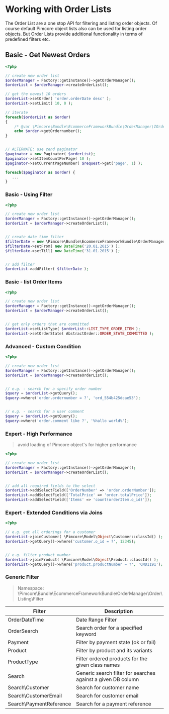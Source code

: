 # Working with Order Lists

The Order List are a one stop API for filtering and listing order objects. Of course default Pimcore object lists also 
can be used for listing order objects. But Order Lists provide additional functionality in terms of predefined filters etc. 

## Basic - Get Newest Orders
```php
<?php

// create new order list
$orderManager = Factory::getInstance()->getOrderManager();
$orderList = $orderManager->createOrderList();

// get the newest 10 orders
$orderList->setOrder( 'order.orderDate desc' );
$orderList->setLimit( 10, 0 );

// iterate
foreach($orderList as $order)
{
    /* @var \Pimcore\Bundle\EcommerceFrameworkBundle\OrderManager\IOrderListItem $order */
    echo $order->getOrdernumber();
}


// ALTERNATE: use zend paginator
$paginator = new Paginator( $orderList);
$paginator->setItemCountPerPage( 10 );
$paginator->setCurrentPageNumber( $request->get('page', 1) );

foreach($paginator as $order) {
   ...
}
```


### Basic - Using Filter
```php
<?php

// create new order list
$orderManager = Factory::getInstance()->getOrderManager();
$orderList = $orderManager->createOrderList();


// create date time filter
$filterDate = new \Pimcore\Bundle\EcommerceFrameworkBundle\OrderManager\Order\Listing\Filter\OrderDateTime();
$filterDate->setFrom( new DateTime('20.01.2015') );
$filterDate->setTill( new DateTime('31.01.2015') );


// add filter
$orderList->addFilter( $filterDate );

```


### Basic - list Order Items
```php
<?php

// create new order list
$orderManager = Factory::getInstance()->getOrderManager();
$orderList = $orderManager->createOrderList();


// get only orders that are committed
$orderList->setListType( $orderList::LIST_TYPE_ORDER_ITEM );
$orderList->setOrderState( AbstractOrder::ORDER_STATE_COMMITTED );

```



### Advanced - Custom Condition
```php
<?php

// create new order list
$orderManager = Factory::getInstance()->getOrderManager();
$orderList = $orderManager->createOrderList();


// e.g. - search for a specify order number
$query = $orderList->getQuery();
$query->where('order.ordernumber = ?', 'ord_554b425dcae53');


// e.g. - search for a user comment
$query = $orderList->getQuery();
$query->where('order.comment like ?', '%hallo world%');

```



### Expert - High Performance

> avoid loading of Pimcore object's for higher performance

```php
<?php

// create new order list
$orderManager = Factory::getInstance()->getOrderManager();
$orderList = $orderManager->createOrderList();


// add all required fields to the select
$orderList->addSelectField(['OrderNumber' => 'order.orderNumber']);
$orderList->addSelectField(['TotalPrice' => 'order.totalPrice']);
$orderList->addSelectField(['Items' => 'count(orderItem.o_id)']);

```


### Expert - Extended Conditions via Joins

```php
<?php

// e.g. get all orderings for a customer
$orderList->joinCustomer( \Pimcore\Model\Object\Customer::classId() );
$orderList->getQuery()->where('customer.o_id = ?', 12345);


// e.g. filter product number
$orderList->joinProduct( \Pimcore\Model\Object\Product::classId() );
$orderList->getQuery()->where('product.productNumber = ?', 'CMD1191');

```


### Generic Filter

> Namespace: \Pimcore\Bundle\EcommerceFrameworkBundle\OrderManager\Order\Listing\Filter

| Filter          | Description |
| --------------- | ----------- |
| OrderDateTime   | Date Range Filter   |
| OrderSearch     | Search order for a specified keyword   |
| Payment         | Filter by payment state (ok or fail) |
| Product         | Filter by product and its variants |
| ProductType     | Filter ordered products for the given class names   |
| Search          | Generic search filter for searches against a given DB column |
| Search\Customer | Search for customer name |
| Search\CustomerEmail | Search for customer email |
| Search\PaymentReference | Search for a payment reference |
